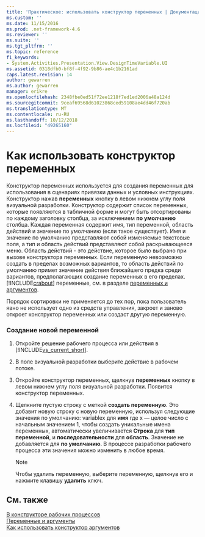 ```yaml
---
title: 'Практическое: использовать конструктор переменных | Документация Майкрософт'
ms.custom: ''
ms.date: 11/15/2016
ms.prod: .net-framework-4.6
ms.reviewer: ''
ms.suite: ''
ms.tgt_pltfrm: ''
ms.topic: reference
f1_keywords:
- System.Activities.Presentation.View.DesignTimeVariable.UI
ms.assetid: 0318dfb0-bf8f-4f92-9b86-ae4c1b2161ad
caps.latest.revision: 14
author: gewarren
ms.author: gewarren
manager: erikre
ms.openlocfilehash: 2348fbe0ed51f72ee1218f7ed1ed2006a48a124d
ms.sourcegitcommit: 9ceaf69568d61023868ced59108ae4dd46f720ab
ms.translationtype: MT
ms.contentlocale: ru-RU
ms.lasthandoff: 10/12/2018
ms.locfileid: "49265160"
---
```

# <a name="how-to-use-the-variable-designer"></a>Как использовать конструктор переменных
Конструктор переменных используется для создания переменных для использования в сценариях привязки данных и условных инструкциях. Конструктор нажав **переменных** кнопку в левом нижнем углу поля визуальной разработки. Конструктор содержит список переменных, которые появляются в табличной форме и могут быть отсортированы по каждому заголовку столбца, за исключением **по умолчанию** столбца. Каждая переменная содержит имя, тип переменной, область действий и значение по умолчанию (если такое существует). Имя и значение по умолчанию представляют собой изменяемые текстовые поля, а тип и область действий представляют собой раскрывающееся меню. Область действий - это действие, которое было выбрано при вызове конструктора переменных. Если переменную невозможно создать в пределах возможных вариантов, то область действий по умолчанию примет значение действия ближайшего предка среди вариантов, предполагающих создание переменных в его пределах. [!INCLUDE[crabout](../includes/crabout-md.md)] переменные, см. в разделе [переменных и аргументов](http://msdn.microsoft.com/library/d03dbe34-5b2e-4f21-8b57-693ee49611b8).  
  
 Порядок сортировки не применяется до тех пор, пока пользователь явно не использует одно из средств управления, закроет и заново откроет конструктор переменных или создаст другую переменную.  
  
### <a name="to-create-a-new-variable"></a>Создание новой переменной  
  
1.  Откройте решение рабочего процесса или действия в [!INCLUDE[vs_current_short](../includes/vs-current-short-md.md)].  
  
2.  В поле визуальной разработки выберите действие в рабочем потоке.  
  
3.  Откройте конструктор переменных, щелкнув **переменных** кнопку в левом нижнем углу поля визуальной разработки. Появится конструктор переменных.  
  
4.  Щелкните пустую строку с меткой **создать переменную**. Это добавит новую строку с новую переменную, используя следующие значения по умолчанию: variablex для **имя** где x — целое число с начальным значением 1, чтобы создать уникальные имена переменных, автоматически увеличивается  **Строка** для **тип переменной**, и **последовательности** для **область**. Значение не добавляется для **по умолчанию**. В процессе разработки рабочего процесса эти значения можно изменить в любое время.  
  
    > [!NOTE]
    >  Чтобы удалить переменную, выберите переменную, щелкнув его и нажмите клавишу **удалить** ключ.  
  
## <a name="see-also"></a>См. также  
 [В конструкторе рабочих процессов](../workflow-designer/using-the-workflow-designer.md)   
 [Переменные и аргументы](http://msdn.microsoft.com/library/d03dbe34-5b2e-4f21-8b57-693ee49611b8)   
 [Как использовать конструктор аргументов](../workflow-designer/how-to-use-the-argument-designer.md)